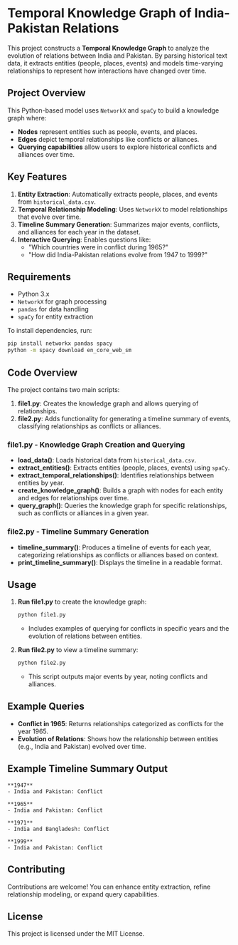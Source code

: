 
# Temporal Knowledge Graph of India-Pakistan Relations

This project constructs a **Temporal Knowledge Graph** to analyze the evolution of relations between India and Pakistan. By parsing historical text data, it extracts entities (people, places, events) and models time-varying relationships to represent how interactions have changed over time.

## Project Overview

This Python-based model uses `NetworkX` and `spaCy` to build a knowledge graph where:
- **Nodes** represent entities such as people, events, and places.
- **Edges** depict temporal relationships like conflicts or alliances.
- **Querying capabilities** allow users to explore historical conflicts and alliances over time.

## Key Features

1. **Entity Extraction**: Automatically extracts people, places, and events from `historical_data.csv`.
2. **Temporal Relationship Modeling**: Uses `NetworkX` to model relationships that evolve over time.
3. **Timeline Summary Generation**: Summarizes major events, conflicts, and alliances for each year in the dataset.
4. **Interactive Querying**: Enables questions like:
   - "Which countries were in conflict during 1965?"
   - "How did India-Pakistan relations evolve from 1947 to 1999?"

## Requirements

- Python 3.x
- `NetworkX` for graph processing
- `pandas` for data handling
- `spaCy` for entity extraction

To install dependencies, run:
```bash
pip install networkx pandas spacy
python -m spacy download en_core_web_sm
```

## Code Overview

The project contains two main scripts:

1. **file1.py**: Creates the knowledge graph and allows querying of relationships.
2. **file2.py**: Adds functionality for generating a timeline summary of events, classifying relationships as conflicts or alliances.

### file1.py - Knowledge Graph Creation and Querying

- **load_data()**: Loads historical data from `historical_data.csv`.
- **extract_entities()**: Extracts entities (people, places, events) using `spaCy`.
- **extract_temporal_relationships()**: Identifies relationships between entities by year.
- **create_knowledge_graph()**: Builds a graph with nodes for each entity and edges for relationships over time.
- **query_graph()**: Queries the knowledge graph for specific relationships, such as conflicts or alliances in a given year.

### file2.py - Timeline Summary Generation

- **timeline_summary()**: Produces a timeline of events for each year, categorizing relationships as conflicts or alliances based on context.
- **print_timeline_summary()**: Displays the timeline in a readable format.

## Usage

1. **Run file1.py** to create the knowledge graph:
   ```bash
   python file1.py
   ```
   - Includes examples of querying for conflicts in specific years and the evolution of relations between entities.

2. **Run file2.py** to view a timeline summary:
   ```bash
   python file2.py
   ```
   - This script outputs major events by year, noting conflicts and alliances.

## Example Queries

- **Conflict in 1965**: Returns relationships categorized as conflicts for the year 1965.
- **Evolution of Relations**: Shows how the relationship between entities (e.g., India and Pakistan) evolved over time.

## Example Timeline Summary Output

```plaintext
**1947**
- India and Pakistan: Conflict

**1965**
- India and Pakistan: Conflict

**1971**
- India and Bangladesh: Conflict

**1999**
- India and Pakistan: Conflict
```

## Contributing

Contributions are welcome! You can enhance entity extraction, refine relationship modeling, or expand query capabilities.

## License

This project is licensed under the MIT License.

